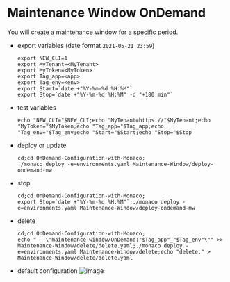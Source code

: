 # Maintenance Window OnDemand

You will create a maintenance window for a specific period.
 
- export variables (date format `2021-05-21 23:59`)

      export NEW_CLI=1
      export MyTenant=<MyTenant>
      export MyToken=<MyToken>
      export Tag_app=<app>
      export Tag_env=<env>
      export Start=`date +"%Y-%m-%d %H:%M"`
      export Stop=`date +"%Y-%m-%d %H:%M" -d "+180 min"`
      
- test variables

      echo "NEW_CLI="$NEW_CLI;echo "MyTenant=https://"$MyTenant;echo "MyToken="$MyToken;echo "Tag_app="$Tag_app;echo "Tag_env="$Tag_env;echo "Start="$Start;echo "Stop="$Stop
     
- deploy or update

      cd;cd OnDemand-Configuration-with-Monaco;
      ./monaco deploy -e=environments.yaml Maintenance-Window/deploy-ondemand-mw
      
- stop

      cd;cd OnDemand-Configuration-with-Monaco;
      export Stop=`date +"%Y-%m-%d %H:%M"`;./monaco deploy -e=environments.yaml Maintenance-Window/deploy-ondemand-mw


- delete

      cd;cd OnDemand-Configuration-with-Monaco;
      echo " - \"maintenance-window/OnDemand:"$Tag_app"_"$Tag_env"\"" >> Maintenance-Window/delete/delete.yaml;./monaco deploy -e=environments.yaml Maintenance-Window/delete;echo "delete:" > Maintenance-Window/delete/delete.yaml


- default configuration
![image](https://user-images.githubusercontent.com/40337213/118972761-32396f80-b971-11eb-87da-7f410c36830b.png)


